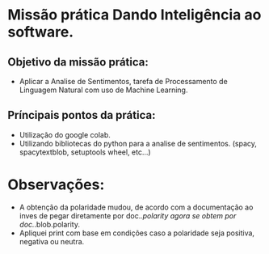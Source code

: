 # Missão prática Dando Inteligência ao software.

## Objetivo da missão prática:
- Aplicar a Analise de Sentimentos, tarefa de Processamento de Linguagem Natural com uso de Machine Learning.

## Príncipais pontos da prática:
- Utilização do google colab.
- Utilizando bibliotecas do python para a analise de sentimentos. (spacy, spacytextblob, setuptools wheel, etc...)

# Observações:
- A obtenção da polaridade mudou, de acordo com a documentação ao inves de pegar diretamente por doc._.polarity agora se obtem por doc._.blob.polarity.
- Apliquei print com base em condições caso a polaridade seja positiva, negativa ou neutra.
